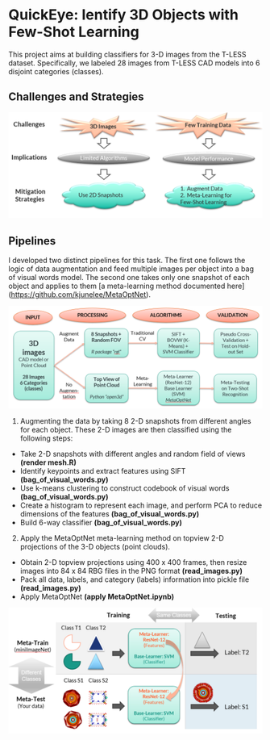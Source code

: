 # QuickEye: Ientify 3D Objects with Few-Shot Learning

This project aims at building classifiers for 3-D images from the T-LESS dataset. Specifically, we labeled 28 images from T-LESS CAD models into 6 disjoint categories (classes).

## Challenges and Strategies

![alt text](https://raw.githubusercontent.com/cxz222/QuickEye-repo/master/README%20images/strategies.png)

## Pipelines

I developed two distinct pipelines for this task. The first one follows the logic of data augmentation and feed multiple images per object into a bag of visual words model. The second one takes only one snapshot of each object and applies to them [a meta-learning method documented here] (https://github.com/kjunelee/MetaOptNet).

![alt text](https://raw.githubusercontent.com/cxz222/QuickEye-repo/master/README%20images/pipeline.png)

1. Augmenting the data by taking 8 2-D snapshots from different angles for each object. These 2-D images are then classified using the following steps:
* Take 2-D snapshots with different angles and random field of views **(render mesh.R)**
* Identify keypoints and extract features using SIFT **(bag_of_visual_words.py)**
* Use k-means clustering to construct codebook of visual words **(bag_of_visual_words.py)**
* Create a histogram to represent each image, and perform PCA to reduce dimensions of the features **(bag_of_visual_words.py)**
* Build 6-way classifier **(bag_of_visual_words.py)**

2. Apply the MetaOptNet meta-learning method on topview 2-D projections of the 3-D objects (point clouds).
* Obtain 2-D topview projections using 400 x 400 frames, then resize images into 84 x 84 RBG files in the PNG format **(read_images.py)**
* Pack all data, labels, and category (labels) information into pickle file **(read_images.py)**
* Apply MetaOptNet **(apply MetaOptNet.ipynb)**

![alt text](https://raw.githubusercontent.com/cxz222/QuickEye-repo/master/README%20images/meta-learning.png)